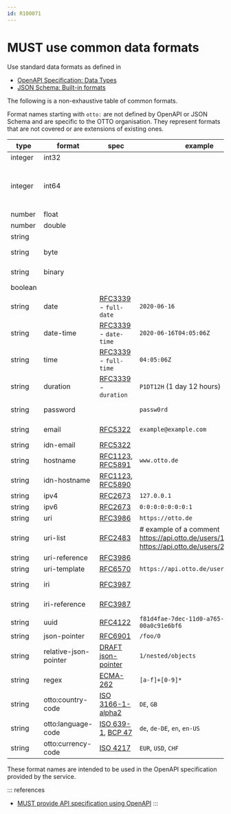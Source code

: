 ```yaml
---
id: R100071
---
```


# MUST use common data formats

Use standard data formats as defined in

- [OpenAPI Specification: Data Types](http://spec.openapis.org/oas/v3.0.3#data-types)
- [JSON Schema: Built-in formats](https://json-schema.org/draft/2019-09/json-schema-validation.html#rfc.section.7.3)

The following is a non-exhaustive table of common formats.

Format names starting with `otto:` are not defined by OpenAPI or JSON Schema and are specific to the OTTO organisation.
They represent formats that are not covered or are extensions of existing ones.

| type    | format                | spec                                   | example                                                                              | comment                                 |                             |
| ------- | --------------------- | -------------------------------------- |--------------------------------------------------------------------------------------|-----------------------------------------| --------------------------- |
| integer | int32                 |                                        |                                                                                      | signed 32 bits                          |
| integer | int64                 |                                        |                                                                                      |                                         | signed 64 bits (a.k.a long) |
| number  | float                 |                                        |                                                                                      |                                         |                             |
| number  | double                |                                        |                                                                                      |                                         |                             |
| string  |                       |                                        |                                                                                      |                                         |                             |
| string  | byte                  |                                        |                                                                                      | base64 encoded characters               |                             |
| string  | binary                |                                        |                                                                                      | any sequence of octets                  |                             |
| boolean |                       |                                        |                                                                                      |                                         |                             |
| string  | date                  | [RFC3339] - `full-date`                | `2020-06-16`                                                                         | see also [date rule][rule-date]         |                             |
| string  | date-time             | [RFC3339] - `date-time`                | `2020-06-16T04:05:06Z`                                                               | see also [date rule][rule-date]         |                             |
| string  | time                  | [RFC3339] - `full-time`                | `04:05:06Z`                                                                          | see also [date rule][rule-date]         |                             |
| string  | duration              | [RFC3339] - `duration`                 | `P1DT12H` (1 day 12 hours)                                                           |                                         |                             |
| string  | password              |                                        | `passw0rd`                                                                           | a hint for processing/display           |                             |
| string  | email                 | [RFC5322][rfc5322]                     | `example@example.com`                                                                | internationalized email                 |                             |
| string  | idn-email             | [RFC5322][rfc5322]                     |                                                                                      |                                         |                             |
| string  | hostname              | [RFC1123][rfc1123], [RFC5891][rfc5891] | `www.otto.de`                                                                        | internationalized hostname              |                             |
| string  | idn-hostname          | [RFC1123][rfc1123], [RFC5890][rfc5890] |                                                                                      |                                         |                             |
| string  | ipv4                  | [RFC2673][rfc2673]                     | `127.0.0.1`                                                                          |                                         |                             |
| string  | ipv6                  | [RFC2673][rfc2673]                     | `0:0:0:0:0:0:0:1`                                                                    |                                         |                             |
| string  | uri                   | [RFC3986][rfc3986]                     | `https://otto.de`                                                                    |                                         |                             |
| string  | uri-list              | [RFC2483][rfc2483]                     | # example of a comment<br>https://api.otto.de/users/1<br>https://api.otto.de/users/2 | transferring a single URI is also valid |                             |
| string  | uri-reference         | [RFC3986][rfc3986]                     |                                                                                      |                                         |                             |
| string  | uri-template          | [RFC6570][rfc6570]                     | `https://api.otto.de/users/{userId}`                                                 |                                         |                             |
| string  | iri                   | [RFC3987][rfc3987]                     |                                                                                      | internationalized URI                   |                             |
| string  | iri-reference         | [RFC3987][rfc3987]                     |                                                                                      | internationalized URI-reference         |                             |
| string  | uuid                  | [RFC4122][rfc4122]                     | `f81d4fae-7dec-11d0-a765-00a0c91e6bf6`                                               |                                         |                             |
| string  | json-pointer          | [RFC6901][rfc6901]                     | `/foo/0`                                                                             |                                         |                             |
| string  | relative-json-pointer | [DRAFT json-pointer][json-pointer]     | `1/nested/objects`                                                                   |                                         |                             |
| string  | regex                 | [ECMA-262][ecma-262]                   | `[a-f]+[0-9]*`                                                                       |                                         |                             |
| string  | otto:country-code     | [ISO 3166-1-alpha2][iso3166-1-alpha2]  | `DE`, `GB`                                                                           |                                         |                             |
| string  | otto:language-code    | [ISO 639-1][iso639-1], [BCP 47][bcp47] | `de`, `de-DE`, `en`, `en-US`                                                         |                                         |                             |
| string  | otto:currency-code    | [ISO 4217][iso4217]                    | `EUR`, `USD`, `CHF`                                                                  |                                         |                             |

These format names are intended to be used in the OpenAPI specification provided by the service.

::: references

- [MUST provide API specification using OpenAPI][rule-spec]
  :::

[rule-date]: ../../../../global/json/canonical-data-types/rules/must-use-common-date-and-time-format.md
[rule-spec]: ../../../../rest/contract/openapi/rules/must-provide-api-specification-using-openapi-for-rest-apis.md
[rfc3339]: https://tools.ietf.org/html/rfc3339#section-5.6
[rfc5322]: https://tools.ietf.org/html/rfc5322#section-3.4.1
[rfc1123]: https://tools.ietf.org/html/rfc1123#section-2.1
[rfc5891]: https://tools.ietf.org/html/rfc5891#section-4.4
[rfc5890]: https://tools.ietf.org/html/rfc5890#section-2.3.2.3
[rfc2673]: https://tools.ietf.org/html/rfc2673#section-3.2
[rfc3986]: https://tools.ietf.org/html/rfc3986
[rfc3987]: https://tools.ietf.org/html/rfc3987
[rfc6901]: https://tools.ietf.org/html/rfc6901#section-5
[json-pointer]: https://tools.ietf.org/html/draft-handrews-relative-json-pointer-02
[ecma-262]: https://www.ecma-international.org/publications/files/ECMA-ST/Ecma-262.pdf
[rfc6570]: https://tools.ietf.org/html/rfc6570
[rfc4122]: https://tools.ietf.org/html/rfc4122
[iso3166-1-alpha2]: https://www.iso.org/iso-3166-country-codes.html
[iso639-1]: https://www.loc.gov/standards/iso639-2/php/English_list.php
[bcp47]: https://tools.ietf.org/html/bcp47
[iso4217]: https://www.currency-iso.org/en/home/tables/table-a1.html
[rfc2483]: https://www.rfc-editor.org/rfc/rfc2483.html#section-5
